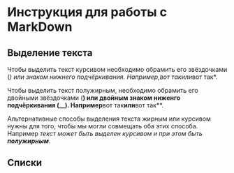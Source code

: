 # Инструкция для работы с MarkDown

## Выделение текста

Чтобы выделить текст курсивом необходимо обрамить его звёздочками (*) или знаком нижнего подчёркивания. Например,*вот так*или*вот так*.

Чтобы выделить текст полужирным, необходимо обрамить его двойными звёздочками (**) или двойным знаком ниженго подчёркивания (__).
Например**вот так**или**вот так**.

Альтернативные способы выделения текста жирным или курсивом нужны для того, чтобы мы могли совмещать оба этих способа. Например _текст может быть выделен курсивом и при этом быть **полужирным**_.

## Списки
